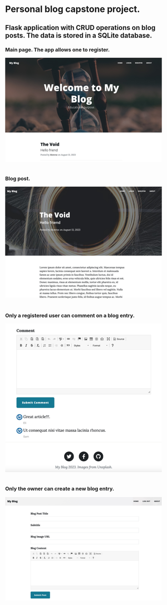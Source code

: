 # Personal blog capstone project.

## Flask application with CRUD operations on blog posts. The data is stored in a SQLite database.

### Main page. The app allows one to register.

![Main page](project_images/home.jpeg)<br/><br/>   

### Blog post.

![Post example](project_images/blogpost.jpeg)<br/><br/>  

### Only a registered user can comment on a blog entry.
![Comment section](project_images/comment_section.jpeg)<br/><br/>  

### Only the owner can create a new blog entry.
![New blog post](project_images/new_post.jpeg)
